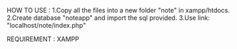 HOW TO USE :
1.Copy all the files into a new folder "note" in xampp/htdocs.
2.Create database "noteapp" and import the sql provided.
3.Use link: "localhost/note/index.php"

REQUIREMENT : XAMPP
